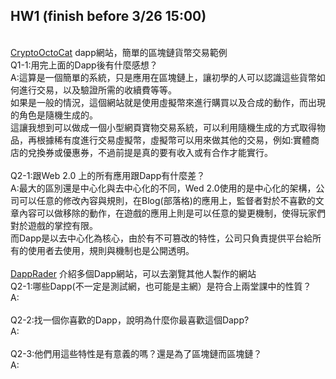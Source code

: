 HW1 (finish before 3/26 15:00)
-----

<br>[CryptoOctoCat](42bchen.com)  dapp網站，簡單的區塊鏈貨幣交易範例
<br>Q1-1:用完上面的Dapp後有什麼感想？
<br>A:這算是一個簡單的系統，只是應用在區塊鏈上，讓初學的人可以認識這些貨幣如何進行交易，以及驗證所需的收續費等等。
<br>如果是一般的情況，這個網站就是使用虛擬幣來進行購買以及合成的動作，而出現的角色是隨機生成的。
<br>這讓我想到可以做成一個小型網頁寶物交易系統，可以利用隨機生成的方式取得物品，再根據稀有度進行交易虛擬幣，虛擬幣可以用來做其他的交易，例如:實體商店的兌換券或優惠券，不過前提是真的要有收入或有合作才能實行。
<br>
<br>Q2-1:跟Web 2.0 上的所有應用跟Dapp有什麼差？
<br>A:最大的區別還是中心化與去中心化的不同，Wed 2.0使用的是中心化的架構，公司可以任意的修改內容與規則，在Blog(部落格)的應用上，監督者對於不喜歡的文章內容可以做移除的動作，在遊戲的應用上則是可以任意的變更機制，使得玩家們對於遊戲的掌控有限。
<br>而Dapp是以去中心化為核心，由於有不可篡改的特性，公司只負責提供平台給所有的使用者去使用，規則與機制也是公開透明。
<br>
<br>[DappRader](https://dappradar.com/)  介紹多個Dapp網站，可以去瀏覽其他人製作的網站
<br>Q2-1:哪些Dapp(不一定是測試網，也可能是主網）是符合上兩堂課中的性質？
<br>A:
<br>
<br>Q2-2:找一個你喜歡的Dapp，說明為什麼你最喜歡這個Dapp?
<br>A:
<br>
<br>Q2-3:他們用這些特性是有意義的嗎？還是為了區塊鏈而區塊鏈？
<br>A:
<br>
<br>


